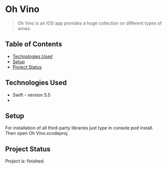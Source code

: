 # Oh Vino
> Oh Vino is an IOS app provides a huge collection ov different types of wines.


## Table of Contents
* [Technologies Used](#technologies-used)
* [Setup](#setup)
* [Project Status](#project-status)
<!-- * [License](#license) -->


## Technologies Used
- Swift - version 5.5
- 


## Setup
For installation of all third-party libraries just type in console pod install. Then open Oh Vino.xcodeproj.


## Project Status
Project is: finished.


<!-- Optional -->
<!-- ## License -->
<!-- This project is open source and available under the [... License](). -->

<!-- You don't have to include all sections - just the one's relevant to your project -->

